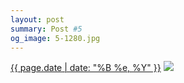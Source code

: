 ```yaml
---
layout: post
summary: Post #5
og_image: 5-1280.jpg
---
```


<p>
  <time><a href="/5">{{ page.date | date: "%B %e, %Y" }}</a></time>
  <a href="/5"><img src="{{ site.assets_url }}/5-640.jpg" srcset="{{ site.assets_url }}/5-1280.jpg 1280w, {{ site.assets_url }}/5-960.jpg 960w, {{ site.assets_url }}/5-640.jpg 640w, {{ site.assets_url }}/5-320.jpg 320w" sizes="(min-width: 700px) 50vw, calc(100vw - 2rem)" /></a>
</p>

